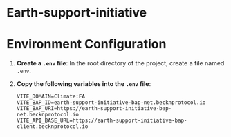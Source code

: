 # Earth-support-initiative

# Environment Configuration

1. **Create a `.env` file**: In the root directory of the project, create a file named `.env`.
2. **Copy the following variables into the `.env` file**:

   ```dotenv
   VITE_DOMAIN=Climate:FA
   VITE_BAP_ID=earth-support-initiative-bap-net.becknprotocol.io
   VITE_BAP_URI=https://earth-support-initiative-bap-net.becknprotocol.io
   VITE_API_BASE_URL=https://earth-support-initiative-bap-client.becknprotocol.io
   ```
